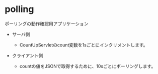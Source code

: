 # polling
ポーリングの動作確認用アプリケーション

* サーバ側
    - CountUpServletのcount変数を1sごとにインクリメントします。

* クライアント側
    - countの値をJSONで取得するために、10sごとにポーリングします。
